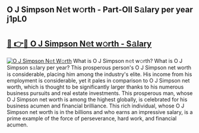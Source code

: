 ## O J Simpson N𝚎t w𝚘rth - Part-OlI S𝚊lary per year j1pL0

# <h2><a href="http://gc0bjt.nevu.top/?p=O+J+Simpson">🔗 👉🔴 O J Simpson N𝚎t w𝚘rth - S𝚊lary</a></h2>

[![O J Simpson N𝚎t W𝚘rth](https://i.imgur.com/Oavwk0R.jpeg)](http://gc0bjt.nevu.top/?p=O+J+Simpson)
What is O J Simpson n𝚎t w𝚘rth? What is O J Simpson s𝚊lary per year?
This prosperous person's O J Simpson net worth is considerable, placing him among the industry's elite. His income from his employment is considerable, yet it pales in comparison to O J Simpson net worth, which is thought to be significantly larger thanks to his numerous business pursuits and real estate investments. This prosperous man, whose O J Simpson net worth is among the highest globally, is celebrated for his business acumen and financial brilliance. This rich individual, whose O J Simpson net worth is in the billions and who earns an impressive salary, is a prime example of the force of perseverance, hard work, and financial acumen.
